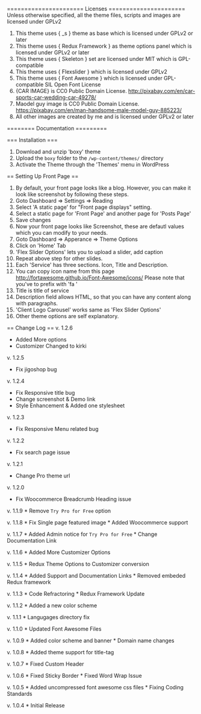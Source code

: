 ====================== Licenses ======================
Unless otherwise specified, all the theme files, scripts and images
are licensed under GPLv2

1. This theme uses { _s } theme as base which is licensed under GPLv2 or later
2. This theme uses { Redux Framework } as theme options panel which is licensed under GPLv2 or later
3. This theme uses { Skeleton } set are licensed under MIT which is GPL-compatible
4. This theme uses { Flexslider } which is licensed under GPLv2
5. This theme uses { Font Awesome } which is licensed under GPL-compatible SIL Open Font License
6. {CAR IMAGE} is CC0 Public Domain License. http://pixabay.com/en/car-sports-car-wedding-car-49278/
7. Maodel guy image is CC0 Public Domain License.
https://pixabay.com/en/man-handsome-male-model-guy-885223/
8. All other images are created by me and is licensed under GPLv2 or later



======== Documentation =========

=== Installation ===
1. Download and unzip 'boxy' theme
2. Upload the `boxy` folder to the `/wp-content/themes/` directory
3. Activate the Theme through the 'Themes' menu in WordPress

== Setting Up Front Page ==
1. By default, your front page looks like a blog. However, you can make it look like screenshot by following these steps.
2. Goto Dashboard => Settings => Reading
3. Select 'A static page' for "Front page displays" setting.
4. Select a static page for 'Front Page' and another page for 'Posts Page'
5. Save changes
6. Now your front page looks like Screenshot, these are defautl values which you can modify to your needs.
7. Goto Dashboard => Apperance => Theme Options
8. Click on 'Home' Tab
9. 'Flex Slider Options' lets you to upload a slider, add caption
10. Repeat above step for other slides.
11. Each 'Service' has three sections. Icon, Title and Description.
12. You can copy icon name from this page http://fortawesome.github.io/Font-Awesome/icons/ Please note that you've to prefix with 'fa '
13. Title is title of service
14. Description field allows HTML, so that you can have any content along with paragraphs.
15. 'Client Logo Carousel' works same as 'Flex Slider Options'
16. Other theme options are self explanatory.

== Change Log ==
v. 1.2.6
 * Added More options
 * Customizer Changed to kirki 

v. 1.2.5
 * Fix jigoshop bug

v. 1.2.4
 * Fix Responsive title bug
 * Change screenshot & Demo link
 * Style Enhancement & Added one stylesheet

v. 1.2.3
 * Fix Responsive Menu related bug

v. 1.2.2
 * Fix search page issue

v. 1.2.1
 * Change Pro theme url

v. 1.2.0
 * Fix Woocommerce Breadcrumb Heading issue

v. 1.1.9
	*  Remove `Try Pro for Free` option

v. 1.1.8
	*  Fix Single page featured image
	*  Added Woocommerce support

v. 1.1.7
	*  Added Admin notice for `Try Pro for Free` 
	*  Change Documentation Link

v. 1.1.6
	* Added More Customizer Options

v. 1.1.5
	* Redux Theme Options to Customizer conversion

v. 1.1.4
	* Added Support and Documentation Links
	* Removed embeded Redux framework
	
v. 1.1.3
	* Code Refractoring
	* Redux Framework Update

v. 1.1.2
	* Added a new color scheme
	
v. 1.1.1
	* Langugages directory fix
	
v. 1.1.0
	* Updated Font Awesome Files

v. 1.0.9
	* Added color scheme and banner
	* Domain name changes

v. 1.0.8
	* Added theme support for title-tag
	
v. 1.0.7
	* Fixed Custom Header
	
v. 1.0.6
	* Fixed Sticky Border 
	* Fixed Word Wrap Issue

v. 1.0.5
	* Added uncompressed font awesome css files
	* Fixing Coding Standards

v. 1.0.4
	* Initial Release
